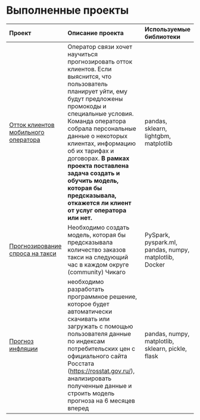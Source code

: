 # Выполненные проекты

| Проект | Описание проекта | Используемые библиотеки |
| :-------------------- | :--------------------- |:----------------------------|
| [Отток клиентов мобильного оператора](customer_churn/README.md) | Оператор связи хочет научиться прогнозировать отток клиентов. Если выяснится, что пользователь планирует уйти, ему будут предложены промокоды и специальные условия. Команда оператора собрала персональные данные о некоторых клиентах, информацию об их тарифах и договорах. **В рамках проекта поставлена задача создать и обучить модель, которая бы предсказывала, откажется ли клиент от услуг оператора или нет.** | pandas, sklearn, lightgbm, matplotlib |
| [Прогнозирование спроса на такси](taxi_trips/README.md) | Необходимо создать модель, которая бы предсказывала количество заказов такси на следующий час в каждом округе (community) Чикаго | PySpark, pyspark.ml, pandas, numpy, matplotlib, Docker |
| [Прогноз инфляции](cpi/README.md) | необходимо разработать программное решение, которое будет автоматически скачивать или загружать с помощью пользователя данные по индексам потребительских цен с официального сайта Росстата (https://rosstat.gov.ru/), анализировать полученные данные и строить модель прогноза на 6 месяцев вперед | pandas, numpy, matplotlib, sklearn, pickle, flask |
